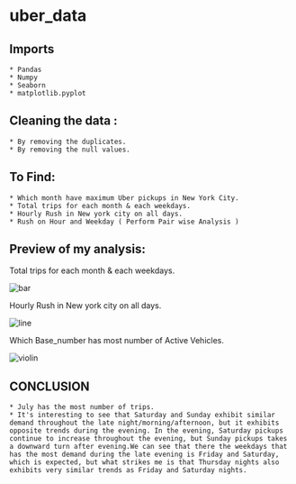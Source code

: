 # uber_data
  
  ## Imports
    * Pandas
    * Numpy
    * Seaborn
    * matplotlib.pyplot
    
  ## Cleaning the data :
    * By removing the duplicates.
    * By removing the null values.
  
  ## To Find:
    * Which month have maximum Uber pickups in New York City.
    * Total trips for each month & each weekdays.
    * Hourly Rush in New york city on all days.
    * Rush on Hour and Weekday ( Perform Pair wise Analysis )
  
  
  ## Preview of my analysis:
  Total trips for each month & each weekdays.
  
  ![bar](https://user-images.githubusercontent.com/117715150/204270141-62b6b60c-6742-4476-9e05-d2ed24da3fc3.png)
  
  
  Hourly Rush in New york city on all days.
  
  ![line](https://user-images.githubusercontent.com/117715150/204270489-83ecaa63-4c8a-473f-a9ed-904e8477106b.png)
  
  Which Base_number has most number of Active Vehicles.
  
  ![violin](https://user-images.githubusercontent.com/117715150/204273556-ee6bed74-5afa-44aa-85c9-152bdbc7dcfb.png)
  
  

  ## CONCLUSION
  
    * July has the most number of trips.
    * It's interesting to see that Saturday and Sunday exhibit similar demand throughout the late night/morning/afternoon, but it exhibits opposite trends during the evening. In the evening, Saturday pickups continue to increase throughout the evening, but Sunday pickups takes a downward turn after evening.We can see that there the weekdays that has the most demand during the late evening is Friday and Saturday, which is expected, but what strikes me is that Thursday nights also exhibits very similar trends as Friday and Saturday nights.
